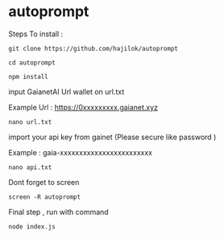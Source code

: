 ﻿# autoprompt

Steps To install : 
```
git clone https://github.com/hajilok/autoprompt
```
```
cd autoprompt
```
```
npm install
```
input GaianetAI Url wallet on url.txt

Example Url : https://0xxxxxxxxx.gaianet.xyz

```
nano url.txt
```

import your api key from gainet (Please secure like password )

Example : gaia-xxxxxxxxxxxxxxxxxxxxxxxx
```
nano api.txt
```
Dont forget to screen 
```
screen -R autoprompt
```

Final step , run with command 
```
node index.js
```
